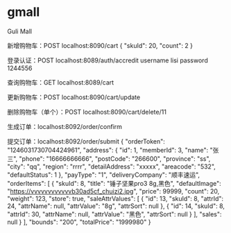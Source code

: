 # gmall

Guli Mall

新增购物车：POST
localhost:8090/cart
{
    "skuId": 20,
    "count": 2
}

登录认证：POST
localhost:8089/auth/accredit
username lisi
password 1244556

查询购物车：GET
localhost:8089/cart

更新购物车：POST
localhost:8090/cart/update

删除购物车（单个）：POST
localhost:8090/cart/delete/11

生成订单：localhost:8092/order/confirm

提交订单：localhost:8092/order/submit
{
    "orderToken": "1246031730704424961",
    "address": {
        "id": 1,
        "memberId": 3,
        "name": "张三",
        "phone": "16666666666",
        "postCode": "266600",
        "province": "ss",
        "city": "qq",
        "region": "rrrr",
        "detailAddress": "xxxxx",
        "areacode": "532",
        "defaultStatus": 1
    },
    "payType": "1",
    "deliveryCompany": "顺丰速运",
    "orderItems": [
        {
            "skuId": 8,
            "title": "锤子坚果pro3 8g,黑色",
            "defaultImage": "https://vvvvvvvvvvvvb30ad5cf_chuizi2.jpg",
            "price": 99999,
            "count": 20,
            "weight": 123,
            "store": true,
            "saleAttrValues": [
                {
                    "id": 13,
                    "skuId": 8,
                    "attrId": 24,
                    "attrName": null,
                    "attrValue": "8g",
                    "attrSort": null
                },
                {
                    "id": 14,
                    "skuId": 8,
                    "attrId": 30,
                    "attrName": null,
                    "attrValue": "黑色",
                    "attrSort": null
                }
            ],
            "sales": null
        }
    ],
    "bounds": "200",
    "totalPrice": "1999980"
}
